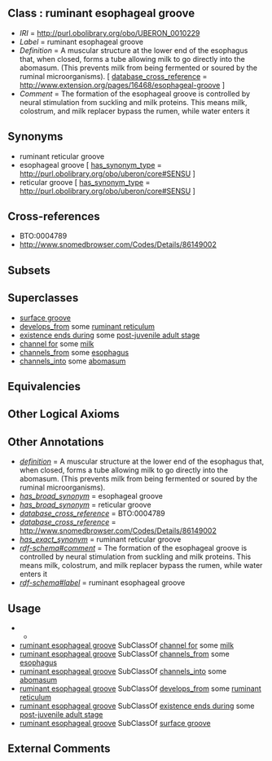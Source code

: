 
## Class : ruminant esophageal groove

 * *IRI* = http://purl.obolibrary.org/obo/UBERON_0010229
 * *Label* = ruminant esophageal groove
 * *Definition* = A muscular structure at the lower end of the esophagus that, when closed, forms a tube allowing milk to go directly into the abomasum. (This prevents milk from being fermented or soured by the ruminal microorganisms). [ [database_cross_reference](../../ef/oboInOwl#hasDbXref.md) = http://www.extension.org/pages/16468/esophageal-groove ]
 * *Comment* = The formation of the esophageal groove is controlled by neural stimulation from suckling and milk proteins. This means milk, colostrum, and milk replacer bypass the rumen, while water enters it

## Synonyms

 * ruminant reticular groove
 * esophageal groove [ [has_synonym_type](../../pe/oboInOwl#hasSynonymType.md) = http://purl.obolibrary.org/obo/uberon/core#SENSU ]
 * reticular groove [ [has_synonym_type](../../pe/oboInOwl#hasSynonymType.md) = http://purl.obolibrary.org/obo/uberon/core#SENSU ]

## Cross-references

 * BTO:0004789
 * http://www.snomedbrowser.com/Codes/Details/86149002

## Subsets


## Superclasses

 * [surface groove](../../UBERON/46/UBERON_0006846.md)
 * [develops_from](../../RO/02/RO_0002202.md) some [ruminant reticulum](../../UBERON/61/UBERON_0007361.md)
 * [existence ends during](../../RO/92/RO_0002492.md) some [post-juvenile adult stage](../../UBERON/13/UBERON_0000113.md)
 * [channel for](../../core#channel/or/core#channel_for.md) some [milk](../../UBERON/13/UBERON_0001913.md)
 * [channels_from](../../core#channels/om/core#channels_from.md) some [esophagus](../../UBERON/43/UBERON_0001043.md)
 * [channels_into](../../core#channels/to/core#channels_into.md) some [abomasum](../../UBERON/58/UBERON_0007358.md)

## Equivalencies


## Other Logical Axioms


## Other Annotations

 * *[definition](../../IAO/15/IAO_0000115.md)* = A muscular structure at the lower end of the esophagus that, when closed, forms a tube allowing milk to go directly into the abomasum. (This prevents milk from being fermented or soured by the ruminal microorganisms).
 * *[has_broad_synonym](../../ym/oboInOwl#hasBroadSynonym.md)* = esophageal groove
 * *[has_broad_synonym](../../ym/oboInOwl#hasBroadSynonym.md)* = reticular groove
 * *[database_cross_reference](../../ef/oboInOwl#hasDbXref.md)* = BTO:0004789
 * *[database_cross_reference](../../ef/oboInOwl#hasDbXref.md)* = http://www.snomedbrowser.com/Codes/Details/86149002
 * *[has_exact_synonym](../../ym/oboInOwl#hasExactSynonym.md)* = ruminant reticular groove
 * *[rdf-schema#comment](../../nt/rdf-schema#comment.md)* = The formation of the esophageal groove is controlled by neural stimulation from suckling and milk proteins. This means milk, colostrum, and milk replacer bypass the rumen, while water enters it
 * *[rdf-schema#label](../../el/rdf-schema#label.md)* = ruminant esophageal groove

## Usage

 * -
 * [ruminant esophageal groove](../../UBERON/29/UBERON_0010229.md) SubClassOf [channel for](../../core#channel/or/core#channel_for.md) some [milk](../../UBERON/13/UBERON_0001913.md)
 * [ruminant esophageal groove](../../UBERON/29/UBERON_0010229.md) SubClassOf [channels_from](../../core#channels/om/core#channels_from.md) some [esophagus](../../UBERON/43/UBERON_0001043.md)
 * [ruminant esophageal groove](../../UBERON/29/UBERON_0010229.md) SubClassOf [channels_into](../../core#channels/to/core#channels_into.md) some [abomasum](../../UBERON/58/UBERON_0007358.md)
 * [ruminant esophageal groove](../../UBERON/29/UBERON_0010229.md) SubClassOf [develops_from](../../RO/02/RO_0002202.md) some [ruminant reticulum](../../UBERON/61/UBERON_0007361.md)
 * [ruminant esophageal groove](../../UBERON/29/UBERON_0010229.md) SubClassOf [existence ends during](../../RO/92/RO_0002492.md) some [post-juvenile adult stage](../../UBERON/13/UBERON_0000113.md)
 * [ruminant esophageal groove](../../UBERON/29/UBERON_0010229.md) SubClassOf [surface groove](../../UBERON/46/UBERON_0006846.md)

## External Comments

